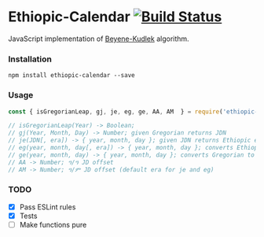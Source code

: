 # Ethiopic-Calendar [![Build Status](https://travis-ci.org/moe-szyslak/Ethiopic-Calendar.svg?branch=master)](https://travis-ci.org/moe-szyslak/Ethiopic-Calendar)

JavaScript implementation of [Beyene-Kudlek](http://geez.org/Calendars/) algorithm.

### Installation
`npm install ethiopic-calendar --save`

### Usage
```javascript
const { isGregorianLeap, gj, je, eg, ge, AA, AM  } = require('ethiopic-calendar');

// isGregorianLeap(Year) -> Boolean;
// gj(Year, Month, Day) -> Number; given Gregorian returns JDN
// je(JDN[, era]) -> { year, month, day }; given JDN returns Ethiopic equivalent
// eg(year, month, day[, era]) -> { year, month, day }; converts Ethiopic to Gregorian
// ge(year, month, day) -> { year, month, day }; converts Gregorian to Ethiopic
// AA -> Number; ዓ/ዓ JD offset
// AM -> Number; ዓ/ም JD offset (default era for je and eg)
```

### TODO
- [X] Pass ESLint rules
- [X] Tests
- [ ] Make functions pure

